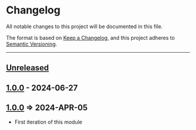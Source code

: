 # Changelog

All notable changes to this project will be documented in this file.

The format is based on [Keep a Changelog](https://keepachangelog.com/en/1.0.0/),
and this project adheres to [Semantic Versioning](https://semver.org/spec/v2.0.0.html).

* * *

## [Unreleased]

## [1.0.0] - 2024-06-27

## [1.0.0] => 2024-APR-05

- First iteration of this module

[Unreleased]: https://github.com/ortus-boxlang/bx-image/compare/v1.0.0...HEAD

[1.0.0]: https://github.com/ortus-boxlang/bx-image/compare/c673f34388fa8707a7811ce7789da0686e2f0bd5...v1.0.0
